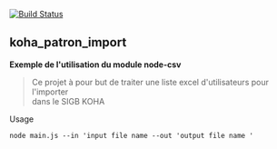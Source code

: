 [![Build Status](https://travis-ci.org/nourabousoha/koha_patron_import.svg?branch=master)](https://travis-ci.org/nourabousoha/koha_patron_import)
## koha_patron_import
**Exemple de l'utilisation du module node-csv**
> Ce projet à pour but de traiter une liste excel d'utilisateurs pour l'importer  
> dans le SIGB KOHA

Usage
```
node main.js --in 'input file name --out 'output file name '
```
